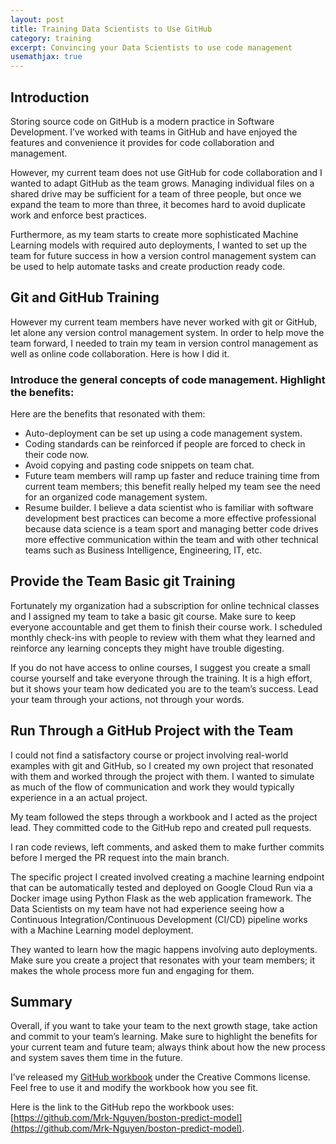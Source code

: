 ```yaml
---
layout: post
title: Training Data Scientists to Use GitHub
category: training
excerpt: Convincing your Data Scientists to use code management
usemathjax: true
---
```

## Introduction

Storing source code on GitHub is a modern practice in Software Development. I’ve worked with teams in GitHub and have enjoyed the features and convenience it provides for code collaboration and management.

However, my current team does not use GitHub for code collaboration and I wanted to adapt GitHub as the team grows. Managing individual files on a shared drive may be sufficient for a team of three people, but once we expand the team to more than three, it becomes hard to avoid duplicate work and enforce best practices.

Furthermore, as my team starts to create more sophisticated Machine Learning models with required auto deployments, I wanted to set up the team for future success in how a version control management system can be used to help automate tasks and create production ready code.

## Git and GitHub Training

However my current team members have never worked with git or GitHub, let alone any version control management system. In order to help move the team forward, I needed to train my team in version control management as well as online code collaboration. Here is how I did it.

### Introduce the general concepts of code management. Highlight the benefits:

Here are the benefits that resonated with them:

- Auto-deployment can be set up using a code management system.
- Coding standards can be reinforced if people are forced to check in their code now.
- Avoid copying and pasting code snippets on team chat.
- Future team members will ramp up faster and reduce training time from current team members; this benefit really helped my team see the need for an organized code management system.
- Resume builder. I believe a data scientist who is familiar with software development best practices can become a more effective professional because data science is a team sport and managing better code drives more effective communication within the team and with other technical teams such as Business Intelligence, Engineering, IT, etc.

## Provide the Team Basic git Training

Fortunately my organization had a subscription for online technical classes and I assigned my team to take a basic git course. Make sure to keep everyone accountable and get them to finish their course work. I scheduled monthly check-ins with people to review with them what they learned and reinforce any learning concepts they might have trouble digesting. 

If you do not have access to online courses, I suggest you create a small course yourself and take everyone through the training. It is a high effort, but it shows your team how dedicated you are to the team’s success. Lead your team through your actions, not through your words.

## Run Through a GitHub Project with the Team

I could not find a satisfactory course or project involving real-world examples with git and GitHub, so I created my own project that resonated with them and worked through the project with them. I wanted to simulate as much of the flow of communication and work they would typically experience in a an actual project.

My team followed the steps through a workbook and I acted as the project lead. They committed code to the GitHub repo and created pull requests.

I ran code reviews, left comments, and asked them to make further commits before I merged the PR request into the main branch. 

The specific project I created involved creating a machine learning endpoint that can be automatically tested and deployed on Google Cloud Run via a Docker image using Python Flask as the web application framework. The Data Scientists on my team have not had experience seeing how a Continuous Integration/Continuous Development (CI/CD) pipeline works with a Machine Learning model deployment. 

They wanted to learn how the magic happens involving auto deployments. Make sure you create a project that resonates with your team members; it makes the whole process more fun and engaging for them.

## Summary

Overall, if you want to take your team to the next growth stage, take action and commit to your team’s learning. Make sure to highlight the benefits for your current team and future team; always think about how the new process and system saves them time in the future.

I’ve released my [GitHub workbook](/files/Github-Training/github_training_workbook.pdf) under the Creative Commons license. Feel free to use it and modify the workbook how you see fit.

Here is the link to the GitHub repo the workbook uses: [https://github.com/Mrk-Nguyen/boston-predict-model](https://github.com/Mrk-Nguyen/boston-predict-model).
